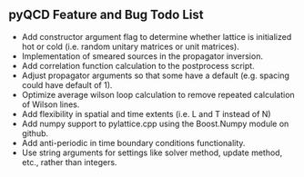 pyQCD Feature and Bug Todo List
-------------------------------

- Add constructor argument flag to determine whether lattice is initialized hot or cold (i.e. random unitary matrices or unit matrices).
- Implementation of smeared sources in the propagator inversion.
- Add correlation function calculation to the postprocess script.
- Adjust propagator arguments so that some have a default (e.g. spacing could have default of 1).
- Optimize average wilson loop calculation to remove repeated calculation of Wilson lines.
- Add flexibility in spatial and time extents (i.e. L and T instead of N)
- Add numpy support to pylattice.cpp using the Boost.Numpy module on github.
- Add anti-periodic in time boundary conditions functionality.
- Use string arguments for settings like solver method, update method, etc., rather than integers.
